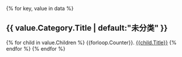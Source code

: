 
{% for key, value in data %}
## {{ value.Category.Title | default:"未分类"  }}
{% for child in value.Children %}
{{forloop.Counter}}. [{{child.Title}}]({{child.Url}})
{% endfor %}
{% endfor %}